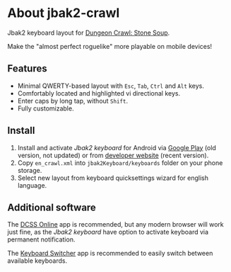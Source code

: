 # About jbak2-crawl

Jbak2 keyboard layout for [Dungeon Crawl: Stone Soup](http://https://crawl.develz.org).

Make the "almost perfect roguelike" more playable on mobile devices!

## Features

- Minimal QWERTY-based layout with `Esc`, `Tab`, `Ctrl` and `Alt` keys.
- Comfortably located and highlighted vi directional keys.
- Enter caps by long tap, without `Shift`.
- Fully customizable.

## Install

1. Install and activate *Jbak2 keyboard* for Android via [Google Play](https://play.google.com/store/apps/details?id=com.jbak2.JbakKeyboard) (old version, not updated) or from [developer website](https://jbak2.ucoz.net/load/) (recent version).
2. Copy `en_crawl.xml` into `jbak2Keyboard/keyboards` folder on your phone storage.
3. Select new layout from keyboard quicksettings wizard for english language.

## Additional software

The [DCSS Online](https://play.google.com/store/apps/details?id=com.newtzgames.dcssonline) app is recommended, but any modern browser will work just fine, as the *Jbak2 keyboard* have option to activate keyboard via permanent notification.

The [Keyboard Switcher](https://play.google.com/store/apps/details?id=com.kunzisoft.keyboard.switcher) app is recommended to easily switch between available keyboards. 